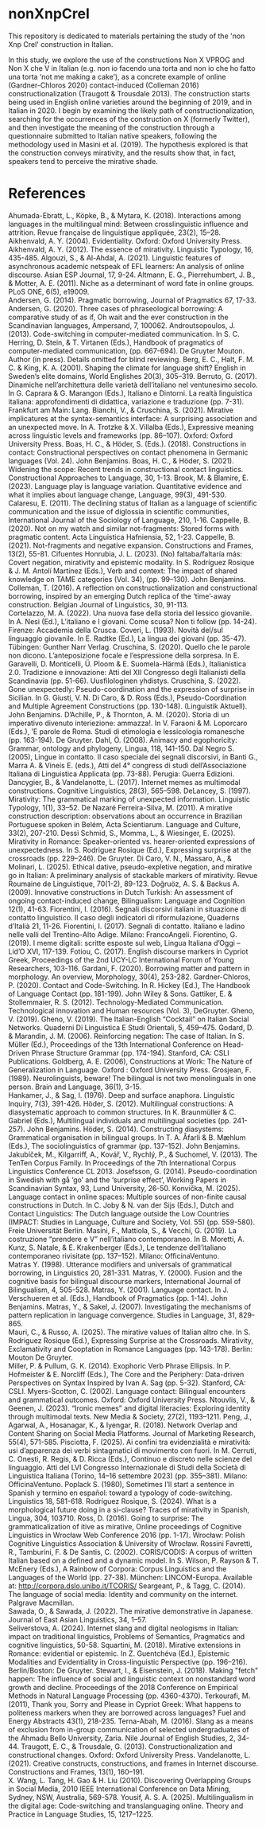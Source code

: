 # nonXnpCrel
This repository is dedicated to materials pertaining the study of the 'non Xnp Crel' construction in Italian.

In this study, we explore the use of the constructions Non X VPROG and Non X che V in Italian (e.g. non io facendo una torta and non io che ho fatto una torta ‘not me making a cake’), as a concrete example of online (Gardner-Chloros 2020) contact-induced (Colleman 2016) constructionalization (Traugott & Trousdale 2013). The construction starts being used in English online varieties around the beginning of 2019, and in Italian in 2020. I begin by examining the likely path of constructionalization, searching for the occurrences of the construction on X (formerly Twitter), and then investigate the meaning of the construction through a questionnaire submitted to Italian native speakers, following the methodology used in Masini et al. (2019). The hypothesis explored is that the construction conveys mirativity, and the results show that, in fact, speakers tend to perceive the mirative shade.

# References #

Ahumada-Ebratt, L., Köpke, B., & Mytara, K. (2018). Interactions among languages in the multilingual mind: Between crosslinguistic influence and attrition. Revue française de linguistique appliquée, 23(2), 15–28.  
Aikhenvald, A. Y. (2004). Evidentiality. Oxford: Oxford University Press.
Aikhenvald, A. Y. (2012). The essence of mirativity. Linguistic Typology, 16, 435-485.
Algouzi, S., & Al-Ahdal, A. (2021). Linguistic features of asynchronous academic netspeak of EFL learners: An analysis of online discourse. Asian ESP Journal, 17, 9-24.
Altmann, E. G., Pierrehumbert, J. B., & Motter, A. E. (2011). Niche as a determinant of word fate in online groups. PLoS ONE, 6(5), e19009.  
Andersen, G. (2014). Pragmatic borrowing, Journal of Pragmatics 67, 17-33.
Andersen, G. (2020). Three cases of phraseological borrowing: A comparative study of as if, Oh wait and the ever construction in the Scandinavian languages, Ampersand, 7, 100062.
Androutsopoulos, J. (2013). Code-switching in computer-mediated communication. In S. C. Herring, D. Stein, & T. Virtanen (Eds.), Handbook of pragmatics of computer-mediated communication, (pp. 667-694). De Gruyter Mouton. 
Author (in press). Details omitted for blind reviewing.
Berg, E. C., Halt, F. M. C. & King, K. A. (2001). Shaping the climate for language shift? English in Sweden’s elite domains, World Englishes 20(3), 305–319.
Berruto, G. (2017). Dinamiche nell’architettura delle varietà dell’italiano nel ventunesimo secolo. In G. Caprara & G. Marangon (Eds.), Italiano e Dintorni. La realtà linguistica italiana: approfondimenti di didattica, variazione e traduzione (pp. 7-31). Frankfurt am Main: Lang.
Bianchi, V., & Cruschina, S. (2021). Mirative implicatures at the syntax-semantics interface: A surprising association and an unexpected move. In A. Trotzke & X. Villalba (Eds.), Expressive meaning across linguistic levels and frameworks (pp. 86–107). Oxford: Oxford University Press.
Boas, H. C., & Höder, S. (Eds.). (2018). Constructions in contact: Constructional perspectives on contact phenomena in Germanic languages (Vol. 24). John Benjamins. 
Boas, H. C., & Höder, S. (2021). Widening the scope: Recent trends in constructional contact linguistics. Constructional Approaches to Language, 30, 1-13. 
Brook, M. & Blamire, E. (2023). Language play is language variation. Quantitative evidence and what it implies about language change, Language, 99(3), 491-530.
Calaresu, E. (2011). The declining status of Italian as a language of scientific communication and the issue of diglossia in scientific communities, International Journal of the Sociology of Language, 210, 1-16.
Cappelle, B. (2020). Not on my watch and similar not-fragments: Stored forms with pragmatic content. Acta Linguistica Hafniensia, 52, 1-23. 
Cappelle, B. (2021). Not-fragments and negative expansion. Constructions and Frames, 13(2), 55-81. 
Cifuentes Honrubia, J. L. (2023). (No) faltaba/faltaría más: Covert negation, mirativity and epistemic modality. In S. Rodríguez Rosique & J. M. Antolí Martínez (Eds.), Verb and context: The impact of shared knowledge on TAME categories (Vol. 34), (pp. 99–130). John Benjamins.
Colleman, T. (2016). A reflection on constructionalization and constructional borrowing, inspired by an emerging Dutch replica of the ‘time’-away construction. Belgian Journal of Linguistics, 30, 91-113.  
Cortelazzo, M. A. (2022). Una nuova fase della storia del lessico giovanile. In A. Nesi (Ed.), L’italiano e I giovani. Come scusa? Non ti follow (pp. 14-24). Firenze: Accademia della Crusca.
Coveri, L. (1993). Novità del/sul linguaggio giovanile. In E. Radtke (Ed.), La lingua dei giovani (pp. 35-47). Tübingen: Gunther Narr Verlag.
Cruschina, S. (2020). Quello che le parole non dicono. L’anteposizione focale e l’espressione della sorpresa. In E. Garavelli, D. Monticelli, Ü. Ploom & E. Suomela-Härmä (Eds.), Italianistica 2.0. Tradizione e innovazione: Atti del XII Congresso degli Italianisti della Scandinavia (pp. 51-66). Uusfilologinen yhdistys.
Cruschina, S. (2022). Gone unexpectedly: Pseudo-coordination and the expression of surprise in Sicilian. In G. Giusti, V. N. Di Caro, & D. Ross (Eds.), Pseudo-Coordination and Multiple Agreement Constructions (pp. 130-148). (Linguistik Aktuell). John Benjamins. 
D’Achille, P., & Thornton, A. M. (2020). Storia di un imperativo divenuto interiezione: ammazza!. In V. Faraoni & M. Loporcaro (Eds.), ’E parole de Roma. Studi di etimologia e lessicologia romanesche (pp. 163-194). De Gruyter.
Dahl, Ö. (2008). Animacy and egophoricity: Grammar, ontology and phylogeny, Lingua, 118, 141-150.
Dal Negro S. (2005), Lingue in contatto. Il caso speciale dei segnali discorsivi, in Banti G., Marra A. & Vineis E. (eds.), Atti del 4° congress di studi dell’Associazione Italiana di Linguistica Applicata (pp. 73-88). Perugia: Guerra Edizioni.
Dancygier, B., & Vandelanotte, L. (2017). Internet memes as multimodal constructions. Cognitive Linguistics, 28(3), 565–598. 
DeLancey, S. (1997). Mirativity: The grammatical marking of unexpected information. Linguistic Typology, 1(1), 33–52.
De Nazaré Ferreira-Silva, M. (2011). A mirative construction description: observations about an occurrence in Brazilian Portuguese spoken in Belém, Acta Scientiarum. Language and Culture, 33(2), 207-210.
Dessì Schmid, S., Momma, L., & Wiesinger, E. (2025). Mirativity in Romance: Speaker-oriented vs. hearer-oriented expressions of unexpectedness. In S. Rodriguez Rosique (Ed.), Expressing surprise at the crossroads (pp. 229–246). De Gruyter. 
Di Caro, V. N., Massaro, A., & Molinari, L. (2025). Ethical dative, pseudo-expletive negation, and mirative go in Italian: A preliminary analysis of stackable markers of mirativity. Revue Roumaine de Linguistique, 70(1-2), 89-123. 
Doğruöz, A. S. & Backus A. (2009). Innovative constructions in Dutch Turkish: An assessment of ongoing contact-induced change, Bilingualism: Language and Cognition 12(1), 41-63.
Fiorentini, I. (2016). Segnali discorsivi italiani in situazione di contatto linguistico. Il caso degli indicatori di riformulazione, Quaderns d’Italià 21, 11-26.
Fiorentini, I. (2017). Segnali di contatto. Italiano e ladino nelle valli del Trentino-Alto Adige. Milano: FrancoAngeli.
Fiorentino, G. (2019). I meme digitali: scritte esposte sul web, Lingua Italiana d’Oggi – Lid’O XVI, 117-139.
Fotiou, C. (2017). English discourse markers in Cypriot Greek, Proceedings of the 2nd UCY-LC International Forum of Young Researchers, 103-116.
Gardani, F. (2020). Borrowing matter and pattern in morphology. An overview, Morphology, 30(4), 253-282.
Gardner-Chloros, P. (2020). Contact and Code-Switching. In R. Hickey (Ed.), The Handbook of Language Contact (pp. 181-199). John Wiley & Sons.
Gattiker, E. & Stollemmaier, R. S. (2012). Technology-Mediated Communication. Technological innovation and Human resources (Vol. 3), DeGruyter.
Gheno, V. (2019). Gheno, V. (2019). The Italian-English “Cocktail” on Italian Social Networks. Quaderni Di Linguistica E Studi Orientali, 5, 459–475.
Godard, D. & Marandin, J. M. (2006). Reinforcing negation: The case of Italian. In S. Müller (Ed.), Proceedings of the 13th International Conference on Head-Driven Phrase Structure Grammar (pp. 174-194). Stanford, CA: CSLI Publications.
Goldberg, A. E. (2006), Constructions at Work: The Nature of Generalization in Language. Oxford : Oxford University Press.
Grosjean, F. (1989). Neurolinguists, beware! The bilingual is not two monolinguals in one person. Brain and Language, 36(1), 3-15.  
Hankamer, J., & Sag, I. (1976). Deep and surface anaphora. Linguistic Inquiry, 7(3), 391-426.
Höder, S. (2012). Multilingual constructions: A diasystematic approach to common structures. In K. Braunmüller & C. Gabriel (Eds.), Multilingual individuals and multilingual societies (pp. 241-257). John Benjamins.
Höder, S. (2014). Constructing diasystems: Grammatical organisation in bilingual groups. In T. A. Åfarli & B. Mæhlum (Eds.), The sociolinguistics of grammar (pp. 137–152). John Benjamins.  
Jakubíček, M., Kilgarriff, A., Kovář, V., Rychlý, P., & Suchomel, V. (2013). The TenTen Corpus Family. In Proceedings of the 7th International Corpus Linguistics Conference CL 2013.
Josefsson, G. (2014). Pseudo-coordination in Swedish with gå ‘go’ and the ‘surprise effect’, Working Papers in Scandinavian Syntax, 93, Lund University, 26-50.
Konvička, M. (2025). Language contact in online spaces: Multiple sources of non-finite causal constructions in Dutch. In C. Joby & N. van der Sijs (Eds.), Dutch and Contact Linguistics: The Dutch language outside the Low Countries (IMPACT: Studies in Language, Culture and Society, Vol. 55) (pp. 559-580). Freie Universität Berlin.
Masini, F., Mattiola, S., & Vecchi, G. (2019). La costruzione “prendere e V” nell’italiano contemporaneo. In B. Moretti, A. Kunz, S. Natale, & E. Krakenberger (Eds.), Le tendenze dell’italiano contemporaneo rivisitate (pp. 137–152). Milano: OfficinaVentuno.  
Matras Y. (1998). Utterance modifiers and universals of grammatical borrowing, in Linguistics 20, 281-331.
Matras, Y. (2000). Fusion and the cognitive basis for bilingual discourse markers, International Journal of Bilingualism, 4, 505-528.
Matras, Y. (2001). Language contact. In J. Verschueren et al. (Eds.), Handbook of Pragmatics (pp. 1-14). John Benjamins.
Matras, Y., & Sakel, J. (2007). Investigating the mechanisms of pattern replication in language convergence. Studies in Language, 31, 829-865.  
Mauri, C., & Russo, A. (2025). The mirative values of Italian altro che. In S. Rodriguez Rosique (Ed.), Expressing Surprise at the Crossroads. Mirativity, Exclamativity and Cooptation in Romance Languages (pp. 143-178). Berlin: Mouton De Gruyter.  
Miller, P. & Pullum, G. K. (2014). Exophoric Verb Phrase Ellipsis. In P. Hofmeister & E. Norcliff (Eds.), The Core and the Periphery: Data-driven Perspectives on Syntax Inspired by Ivan A. Sag (pp. 5-32). Stanford, CA: CSLI.
Myers-Scotton, C. (2002). Language contact: Bilingual encounters and grammatical outcomes. Oxford: Oxford University Press.
Ntouvlis, V., & Geenen, J. (2023). “Ironic memes” and digital literacies: Exploring identity through multimodal texts. New Media & Society, 27(2), 1193–1211. 
Peng, J., Agarwal, A., Hosanagar, K., & Iyengar, R. (2018). Network Overlap and Content Sharing on Social Media Platforms. Journal of Marketing Research, 55(4), 571-585. 
Pisciotta, F. (2025). Ai confini tra evidenzialità e miratività: usi d’apparenza dei verbi sintagmatici di movimento con fuori. In M. Cerruti, C. Onesti, R. Regis, & D. Ricca (Eds.), Continuo e discreto nelle scienze del linguaggio. Atti del LVI Congresso Internazionale di Studi della Società di Linguistica Italiana (Torino, 14–16 settembre 2023) (pp. 355–381). Milano: OfficinaVentuno.
Poplack S. (1980), Sometimes I’ll start a sentence in Spanish y termino en español: toward a typology of code-switching. Linguistics 18, 581-618.
Rodríguez Rosique, S. (2024). What is a morphological future doing in a si-clause? Traces of mirativity in Spanish, Lingua, 304, 103710.
Ross, D. (2016). Going to surprise: The grammaticalization of itive as mirative, Online proceedings of Cognitive Linguistics in Wrocław Web Conference 2016 (pp. 1-17). Wrocław: Polish Cognitive Linguistics Association & University of Wrocław.
Rossini Favretti, R., Tamburini, F. & De Santis, C. (2002). CORIS/CODIS: A corpus of written Italian based on a defined and a dynamic model. In S. Wilson, P. Rayson & T. McEnery (Eds.), A Rainbow of Corpora: Corpus Linguistics and the Languages of the World (pp. 27-38). München: LINCOM-Europa. Available at: http://corpora.dslo.unibo.it/TCORIS/
Seargeant, P., & Tagg, C.  (2014). The language of social media: Identity and community on the internet. Palgrave Macmillan.  
Sawada, O., & Sawada, J. (2022). The mirative demonstrative in Japanese. Journal of East Asian Linguistics, 34, 1–57.  
Seliverstova, A. (2024). Internet slang and digital neologisms in Italian: impact on traditional linguistics, Problems of Semantics, Pragmatics and cognitive linguistics, 50-58.
Squartini, M. (2018). Mirative extensions in Romance: evidential or epistemic. In Z. Guentchéva (Ed.), Epistemic Modalities and Evidentiality in Cross-linguistic Perspective (pp. 196–216). Berlin/Boston: De Gruyter.
Stewart, I., & Eisenstein, J. (2018). Making "fetch" happen: The influence of social and linguistic context on nonstandard word growth and decline. Proceedings of the 2018 Conference on Empirical Methods in Natural Language Processing (pp. 4360-4370).
Terkourafi, M. (2011), Thank you, Sorry and Please in Cypriot Greek: What happens to politeness markers when they are borrowed across languages? Fuel and Energy Abstracts 43(1), 218-235.
Terna-Abah, M. (2016). Slang as a means of exclusion from in-group communication of selected undergraduates of the Ahmadu Bello University, Zaria. Nile Journal of English Studies, 2, 34-44. 
Traugott, E. C., & Trousdale, G. (2013). Constructionalization and constructional changes. Oxford: Oxford University Press.
Vandelanotte, L. (2021). Creative constructs, constructions, and frames in Internet discourse. Constructions and Frames, 13(1), 160–191.  
X. Wang, L. Tang, H. Gao & H. Liu (2010). Discovering Overlapping Groups in Social Media, 2010 IEEE International Conference on Data Mining, Sydney, NSW, Australia, 569-578.
Yousif, A. S. A. (2025). Multilingualism in the digital age: Code-switching and translanguaging online. Theory and Practice in Language Studies, 15, 1217–1225.  
